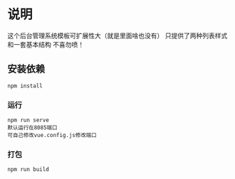 # 说明

这个后台管理系统模板可扩展性大（就是里面啥也没有）
只提供了两种列表样式和一套基本结构
不喜勿喷！

## 安装依赖

```
npm install
```

### 运行

```
npm run serve
默认运行在8085端口
可自己修改vue.config.js修改端口
```

### 打包

```
npm run build
```
